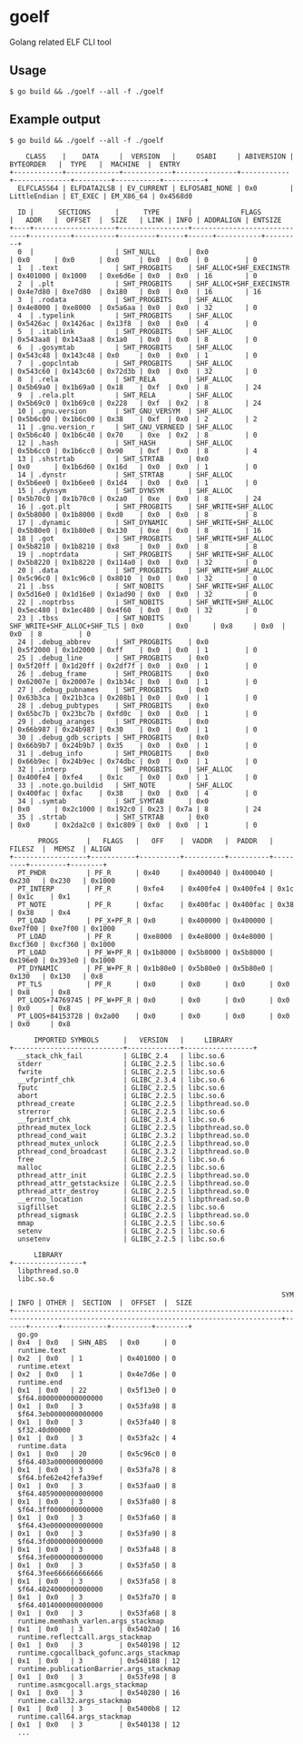 # goelf
Golang related ELF CLI tool

## Usage

    $ go build && ./goelf --all -f ./goelf
    
## Example output

    $ go build && ./goelf --all -f ./goelf                       
    
        CLASS    |    DATA     |  VERSION   |     OSABI     | ABIVERSION |  BYTEORDER   |  TYPE   |  MACHINE  |  ENTRY    
    +------------+-------------+------------+---------------+------------+--------------+---------+-----------+----------+
      ELFCLASS64 | ELFDATA2LSB | EV_CURRENT | ELFOSABI_NONE | 0x0        | LittleEndian | ET_EXEC | EM_X86_64 | 0x4568d0  

      ID |      SECTIONS      |      TYPE       |            FLAGS            |   ADDR   |  OFFSET  |  SIZE   | LINK | INFO | ADDRALIGN | ENTSIZE  
    +----+--------------------+-----------------+-----------------------------+----------+----------+---------+------+------+-----------+---------+
      0  |                    | SHT_NULL        | 0x0                         | 0x0      | 0x0      | 0x0     | 0x0  | 0x0  | 0         | 0        
      1  | .text              | SHT_PROGBITS    | SHF_ALLOC+SHF_EXECINSTR     | 0x401000 | 0x1000   | 0xe6d6e | 0x0  | 0x0  | 16        | 0        
      2  | .plt               | SHT_PROGBITS    | SHF_ALLOC+SHF_EXECINSTR     | 0x4e7d80 | 0xe7d80  | 0x180   | 0x0  | 0x0  | 16        | 16       
      3  | .rodata            | SHT_PROGBITS    | SHF_ALLOC                   | 0x4e8000 | 0xe8000  | 0x5a6aa | 0x0  | 0x0  | 32        | 0        
      4  | .typelink          | SHT_PROGBITS    | SHF_ALLOC                   | 0x5426ac | 0x1426ac | 0x13f8  | 0x0  | 0x0  | 4         | 0        
      5  | .itablink          | SHT_PROGBITS    | SHF_ALLOC                   | 0x543aa8 | 0x143aa8 | 0x1a0   | 0x0  | 0x0  | 8         | 0        
      6  | .gosymtab          | SHT_PROGBITS    | SHF_ALLOC                   | 0x543c48 | 0x143c48 | 0x0     | 0x0  | 0x0  | 1         | 0        
      7  | .gopclntab         | SHT_PROGBITS    | SHF_ALLOC                   | 0x543c60 | 0x143c60 | 0x72d3b | 0x0  | 0x0  | 32        | 0        
      8  | .rela              | SHT_RELA        | SHF_ALLOC                   | 0x5b69a0 | 0x1b69a0 | 0x18    | 0xf  | 0x0  | 8         | 24       
      9  | .rela.plt          | SHT_RELA        | SHF_ALLOC                   | 0x5b69c0 | 0x1b69c0 | 0x228   | 0xf  | 0x2  | 8         | 24       
      10 | .gnu.version       | SHT_GNU_VERSYM  | SHF_ALLOC                   | 0x5b6c00 | 0x1b6c00 | 0x38    | 0xf  | 0x0  | 2         | 2        
      11 | .gnu.version_r     | SHT_GNU_VERNEED | SHF_ALLOC                   | 0x5b6c40 | 0x1b6c40 | 0x70    | 0xe  | 0x2  | 8         | 0        
      12 | .hash              | SHT_HASH        | SHF_ALLOC                   | 0x5b6cc0 | 0x1b6cc0 | 0x90    | 0xf  | 0x0  | 8         | 4        
      13 | .shstrtab          | SHT_STRTAB      | 0x0                         | 0x0      | 0x1b6d60 | 0x16d   | 0x0  | 0x0  | 1         | 0        
      14 | .dynstr            | SHT_STRTAB      | SHF_ALLOC                   | 0x5b6ee0 | 0x1b6ee0 | 0x1d4   | 0x0  | 0x0  | 1         | 0        
      15 | .dynsym            | SHT_DYNSYM      | SHF_ALLOC                   | 0x5b70c0 | 0x1b70c0 | 0x2a0   | 0xe  | 0x0  | 8         | 24       
      16 | .got.plt           | SHT_PROGBITS    | SHF_WRITE+SHF_ALLOC         | 0x5b8000 | 0x1b8000 | 0xd0    | 0x0  | 0x0  | 8         | 8        
      17 | .dynamic           | SHT_DYNAMIC     | SHF_WRITE+SHF_ALLOC         | 0x5b80e0 | 0x1b80e0 | 0x130   | 0xe  | 0x0  | 8         | 16       
      18 | .got               | SHT_PROGBITS    | SHF_WRITE+SHF_ALLOC         | 0x5b8210 | 0x1b8210 | 0x8     | 0x0  | 0x0  | 8         | 8        
      19 | .noptrdata         | SHT_PROGBITS    | SHF_WRITE+SHF_ALLOC         | 0x5b8220 | 0x1b8220 | 0x114a0 | 0x0  | 0x0  | 32        | 0        
      20 | .data              | SHT_PROGBITS    | SHF_WRITE+SHF_ALLOC         | 0x5c96c0 | 0x1c96c0 | 0x8010  | 0x0  | 0x0  | 32        | 0        
      21 | .bss               | SHT_NOBITS      | SHF_WRITE+SHF_ALLOC         | 0x5d16e0 | 0x1d16e0 | 0x1ad90 | 0x0  | 0x0  | 32        | 0        
      22 | .noptrbss          | SHT_NOBITS      | SHF_WRITE+SHF_ALLOC         | 0x5ec480 | 0x1ec480 | 0x4f60  | 0x0  | 0x0  | 32        | 0        
      23 | .tbss              | SHT_NOBITS      | SHF_WRITE+SHF_ALLOC+SHF_TLS | 0x0      | 0x0      | 0x8     | 0x0  | 0x0  | 8         | 0        
      24 | .debug_abbrev      | SHT_PROGBITS    | 0x0                         | 0x5f2000 | 0x1d2000 | 0xff    | 0x0  | 0x0  | 1         | 0        
      25 | .debug_line        | SHT_PROGBITS    | 0x0                         | 0x5f20ff | 0x1d20ff | 0x2df7f | 0x0  | 0x0  | 1         | 0        
      26 | .debug_frame       | SHT_PROGBITS    | 0x0                         | 0x62007e | 0x20007e | 0x1b34c | 0x0  | 0x0  | 1         | 0        
      27 | .debug_pubnames    | SHT_PROGBITS    | 0x0                         | 0x63b3ca | 0x21b3ca | 0x208b1 | 0x0  | 0x0  | 1         | 0        
      28 | .debug_pubtypes    | SHT_PROGBITS    | 0x0                         | 0x65bc7b | 0x23bc7b | 0xfd0c  | 0x0  | 0x0  | 1         | 0        
      29 | .debug_aranges     | SHT_PROGBITS    | 0x0                         | 0x66b987 | 0x24b987 | 0x30    | 0x0  | 0x0  | 1         | 0        
      30 | .debug_gdb_scripts | SHT_PROGBITS    | 0x0                         | 0x66b9b7 | 0x24b9b7 | 0x35    | 0x0  | 0x0  | 1         | 0        
      31 | .debug_info        | SHT_PROGBITS    | 0x0                         | 0x66b9ec | 0x24b9ec | 0x74dbc | 0x0  | 0x0  | 1         | 0        
      32 | .interp            | SHT_PROGBITS    | SHF_ALLOC                   | 0x400fe4 | 0xfe4    | 0x1c    | 0x0  | 0x0  | 1         | 0        
      33 | .note.go.buildid   | SHT_NOTE        | SHF_ALLOC                   | 0x400fac | 0xfac    | 0x38    | 0x0  | 0x0  | 4         | 0        
      34 | .symtab            | SHT_SYMTAB      | 0x0                         | 0x0      | 0x2c1000 | 0x192c0 | 0x23 | 0x7a | 8         | 24       
      35 | .strtab            | SHT_STRTAB      | 0x0                         | 0x0      | 0x2da2c0 | 0x1c809 | 0x0  | 0x0  | 1         | 0        

           PROGS       |   FLAGS   |   OFF    |  VADDR   |  PADDR   | FILESZ  |  MEMSZ  | ALIGN   
    +------------------+-----------+----------+----------+----------+---------+---------+--------+
      PT_PHDR          | PF_R      | 0x40     | 0x400040 | 0x400040 | 0x230   | 0x230   | 0x1000  
      PT_INTERP        | PF_R      | 0xfe4    | 0x400fe4 | 0x400fe4 | 0x1c    | 0x1c    | 0x1     
      PT_NOTE          | PF_R      | 0xfac    | 0x400fac | 0x400fac | 0x38    | 0x38    | 0x4     
      PT_LOAD          | PF_X+PF_R | 0x0      | 0x400000 | 0x400000 | 0xe7f00 | 0xe7f00 | 0x1000  
      PT_LOAD          | PF_R      | 0xe8000  | 0x4e8000 | 0x4e8000 | 0xcf360 | 0xcf360 | 0x1000  
      PT_LOAD          | PF_W+PF_R | 0x1b8000 | 0x5b8000 | 0x5b8000 | 0x196e0 | 0x393e0 | 0x1000  
      PT_DYNAMIC       | PF_W+PF_R | 0x1b80e0 | 0x5b80e0 | 0x5b80e0 | 0x130   | 0x130   | 0x8     
      PT_TLS           | PF_R      | 0x0      | 0x0      | 0x0      | 0x0     | 0x8     | 0x8     
      PT_LOOS+74769745 | PF_W+PF_R | 0x0      | 0x0      | 0x0      | 0x0     | 0x0     | 0x8     
      PT_LOOS+84153728 | 0x2a00    | 0x0      | 0x0      | 0x0      | 0x0     | 0x0     | 0x8     

          IMPORTED SYMBOLS      |   VERSION   |     LIBRARY      
    +---------------------------+-------------+-----------------+
      __stack_chk_fail          | GLIBC_2.4   | libc.so.6        
      stderr                    | GLIBC_2.2.5 | libc.so.6        
      fwrite                    | GLIBC_2.2.5 | libc.so.6        
      __vfprintf_chk            | GLIBC_2.3.4 | libc.so.6        
      fputc                     | GLIBC_2.2.5 | libc.so.6        
      abort                     | GLIBC_2.2.5 | libc.so.6        
      pthread_create            | GLIBC_2.2.5 | libpthread.so.0  
      strerror                  | GLIBC_2.2.5 | libc.so.6        
      __fprintf_chk             | GLIBC_2.3.4 | libc.so.6        
      pthread_mutex_lock        | GLIBC_2.2.5 | libpthread.so.0  
      pthread_cond_wait         | GLIBC_2.3.2 | libpthread.so.0  
      pthread_mutex_unlock      | GLIBC_2.2.5 | libpthread.so.0  
      pthread_cond_broadcast    | GLIBC_2.3.2 | libpthread.so.0  
      free                      | GLIBC_2.2.5 | libc.so.6        
      malloc                    | GLIBC_2.2.5 | libc.so.6        
      pthread_attr_init         | GLIBC_2.2.5 | libpthread.so.0  
      pthread_attr_getstacksize | GLIBC_2.2.5 | libpthread.so.0  
      pthread_attr_destroy      | GLIBC_2.2.5 | libpthread.so.0  
      __errno_location          | GLIBC_2.2.5 | libpthread.so.0  
      sigfillset                | GLIBC_2.2.5 | libc.so.6        
      pthread_sigmask           | GLIBC_2.2.5 | libpthread.so.0  
      mmap                      | GLIBC_2.2.5 | libc.so.6        
      setenv                    | GLIBC_2.2.5 | libc.so.6        
      unsetenv                  | GLIBC_2.2.5 | libc.so.6        

          LIBRARY      
    +-----------------+
      libpthread.so.0  
      libc.so.6        

                                                                       SYM                                                                   | INFO | OTHER |  SECTION  |  OFFSET  |  SIZE   
    +----------------------------------------------------------------------------------------------------------------------------------------+------+-------+-----------+----------+--------+
      go.go                                                                                                                                  | 0x4  | 0x0   | SHN_ABS   | 0x0      | 0       
      runtime.text                                                                                                                           | 0x2  | 0x0   | 1         | 0x401000 | 0       
      runtime.etext                                                                                                                          | 0x2  | 0x0   | 1         | 0x4e7d6e | 0       
      runtime.end                                                                                                                            | 0x1  | 0x0   | 22        | 0x5f13e0 | 0       
      $f64.8000000000000000                                                                                                                  | 0x1  | 0x0   | 3         | 0x53fa98 | 8       
      $f64.3eb0000000000000                                                                                                                  | 0x1  | 0x0   | 3         | 0x53fa40 | 8       
      $f32.40d00000                                                                                                                          | 0x1  | 0x0   | 3         | 0x53fa2c | 4       
      runtime.data                                                                                                                           | 0x1  | 0x0   | 20        | 0x5c96c0 | 0       
      $f64.403a000000000000                                                                                                                  | 0x1  | 0x0   | 3         | 0x53fa78 | 8       
      $f64.bfe62e42fefa39ef                                                                                                                  | 0x1  | 0x0   | 3         | 0x53faa0 | 8       
      $f64.4059000000000000                                                                                                                  | 0x1  | 0x0   | 3         | 0x53fa80 | 8       
      $f64.3ff0000000000000                                                                                                                  | 0x1  | 0x0   | 3         | 0x53fa60 | 8       
      $f64.43e0000000000000                                                                                                                  | 0x1  | 0x0   | 3         | 0x53fa90 | 8       
      $f64.3fd0000000000000                                                                                                                  | 0x1  | 0x0   | 3         | 0x53fa48 | 8       
      $f64.3fe0000000000000                                                                                                                  | 0x1  | 0x0   | 3         | 0x53fa50 | 8       
      $f64.3fee666666666666                                                                                                                  | 0x1  | 0x0   | 3         | 0x53fa58 | 8       
      $f64.4024000000000000                                                                                                                  | 0x1  | 0x0   | 3         | 0x53fa70 | 8       
      $f64.4014000000000000                                                                                                                  | 0x1  | 0x0   | 3         | 0x53fa68 | 8       
      runtime.memhash_varlen.args_stackmap                                                                                                   | 0x1  | 0x0   | 3         | 0x5402a0 | 16      
      runtime.reflectcall.args_stackmap                                                                                                      | 0x1  | 0x0   | 3         | 0x540198 | 12      
      runtime.cgocallback_gofunc.args_stackmap                                                                                               | 0x1  | 0x0   | 3         | 0x540188 | 12      
      runtime.publicationBarrier.args_stackmap                                                                                               | 0x1  | 0x0   | 3         | 0x53fe98 | 8       
      runtime.asmcgocall.args_stackmap                                                                                                       | 0x1  | 0x0   | 3         | 0x540280 | 16      
      runtime.call32.args_stackmap                                                                                                           | 0x1  | 0x0   | 3         | 0x5400b8 | 12      
      runtime.call64.args_stackmap                                                                                                           | 0x1  | 0x0   | 3         | 0x540138 | 12      
      ...
